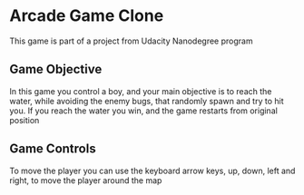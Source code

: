 # Arcade Game Clone
This game is part of a project from Udacity Nanodegree program

## Game Objective
In this game you control a boy, and your main objective is to reach the water, while avoiding the enemy bugs, that randomly spawn and try to hit you.
If you reach the water you win, and the game restarts from original position

## Game Controls
To move the player you can use the keyboard arrow keys, up, down, left and right, to move the player around the map

